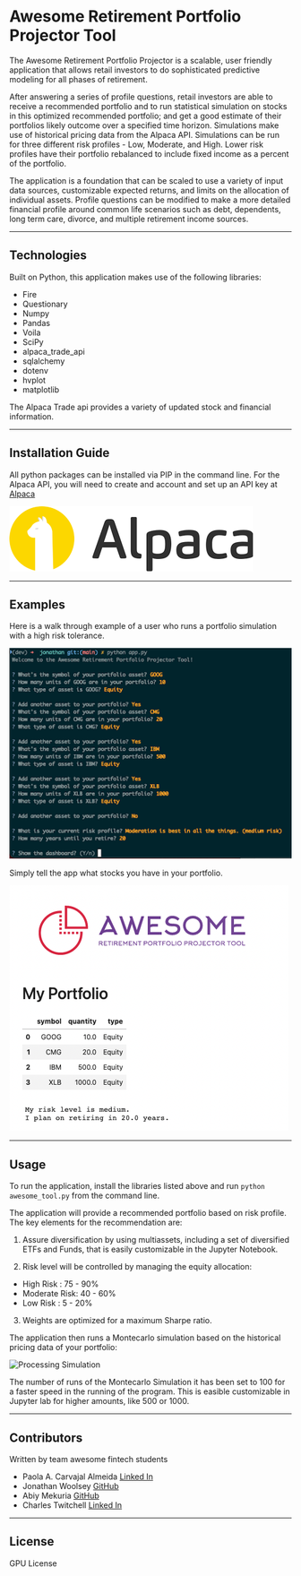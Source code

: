 # Awesome Retirement Portfolio Projector Tool

The Awesome Retirement Portfolio Projector is a scalable, user friendly application that allows retail investors to do sophisticated predictive modeling for all phases of retirement.

After answering a series of profile questions, retail investors are able to receive a recommended portfolio and to run statistical simulation on stocks in this optimized recommended portfolio; and get a good estimate of their portfolios likely outcome over a specified time horizon. Simulations make use of historical pricing data from the Alpaca API. Simulations can be run for three different risk profiles - Low, Moderate, and High. Lower risk profiles have their portfolio rebalanced to include fixed income as a percent of the portfolio.

The application is a foundation that can be scaled to use a variety of input data sources, customizable expected returns, and limits on the allocation of individual assets. Profile questions can be modified to make a more detailed financial profile around common life scenarios such as debt, dependents, long term care, divorce, and multiple retirement income sources.

---

## Technologies

Built on Python, this application makes use of the following libraries:

- Fire
- Questionary
- Numpy
- Pandas
- Voila
- SciPy
- alpaca_trade_api
- sqlalchemy
- dotenv
- hvplot
- matplotlib

The Alpaca Trade api provides a variety of updated stock and financial information.

---

## Installation Guide

All python packages can be installed via PIP in the command line. For the Alpaca API, you will need to create and account and set up an API key at [Alpaca](https://alpaca.markets/)

![Pre-rec Packages](images/install1.png)

---

## Examples

Here is a walk through example of a user who runs a portfolio simulation with a high risk tolerance.

![Asking Profile Questions](images/profile1.png)

Simply tell the app what stocks you have in your portfolio.

![Loading Stock Tickers](images/portfolio1.png)

---

## Usage

To run the application, install the libraries listed above and run `python awesome_tool.py` from the command line.

The application will provide a recommended portfolio based on risk profile. The key elements for the recommendation are:

1) Assure diversification by using multiassets, including a set of diversified ETFs and Funds, that is easily customizable in the Jupyter Notebook.

2) Risk level will be controlled by managing the equity  allocation: 

- High Risk    :   75 - 90% 
- Moderate Risk:   40 - 60% 
- Low  Risk    :    5 - 20% 

3) Weights are optimized for a maximum Sharpe ratio.


The application then runs a Montecarlo simulation based on the historical pricing data of your portfolio:

![Processing Simulation](images/demo1.gif)

The number of runs of the Montecarlo Simulation it has been set to 100 for a faster speed in the running of the program.
This is easible customizable in Jupyter lab for higher amounts, like 500 or 1000.

---

## Contributors

Written by team awesome fintech students

- Paola A. Carvajal Almeida [Linked In](https://www.linkedin.com/in/paolacarvajal/)
- Jonathan Woolsey [GitHub](https://github.com/woodedlawn)
- Abiy Mekuria [GitHub](https://github.com/Fishamekuria2019)
- Charles Twitchell [Linked In](https://www.linkedin.com/in/charlestwitchell/)

---

## License

GPU License
